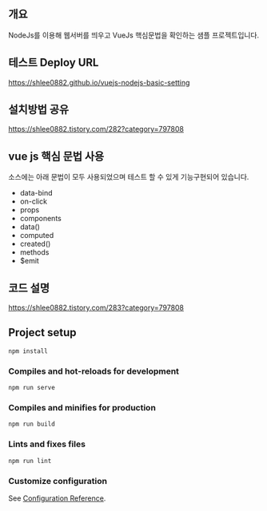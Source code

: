 ## 개요

NodeJs를 이용해 웹서버를 띄우고 VueJs 핵심문법을 확인하는 샘플 프로젝트입니다. 

## 테스트 Deploy URL

https://shlee0882.github.io/vuejs-nodejs-basic-setting

## 설치방법 공유

https://shlee0882.tistory.com/282?category=797808

## vue js 핵심 문법 사용

소스에는 아래 문법이 모두 사용되었으며 테스트 할 수 있게 기능구현되어 있습니다.

- data-bind
- on-click
- props
- components
- data()
- computed
- created()
- methods
- $emit

## 코드 설명 

https://shlee0882.tistory.com/283?category=797808

## Project setup
```
npm install
```

### Compiles and hot-reloads for development
```
npm run serve
```

### Compiles and minifies for production
```
npm run build
```

### Lints and fixes files
```
npm run lint
```

### Customize configuration
See [Configuration Reference](https://cli.vuejs.org/config/).
